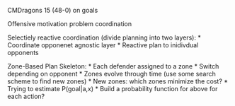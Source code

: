 CMDragons 15 (48-0) on goals

Offensive motivation problem coordination

Selectiely reactive coordination (divide planning into two layers):
    * Coordinate opponenet agnostic layer
    * Reactive plan to inidivdual opponents

Zone-Based Plan Skeleton:
    * Each defender assigned to a zone
    * Switch depending on opponent
    * Zones evolve through time (use some search scheme to find new zones)
    * New zones: which zones minimize the cost?
    * Trying to estimate P(goal|a,x)
    * Build a probability function for above for each action?





